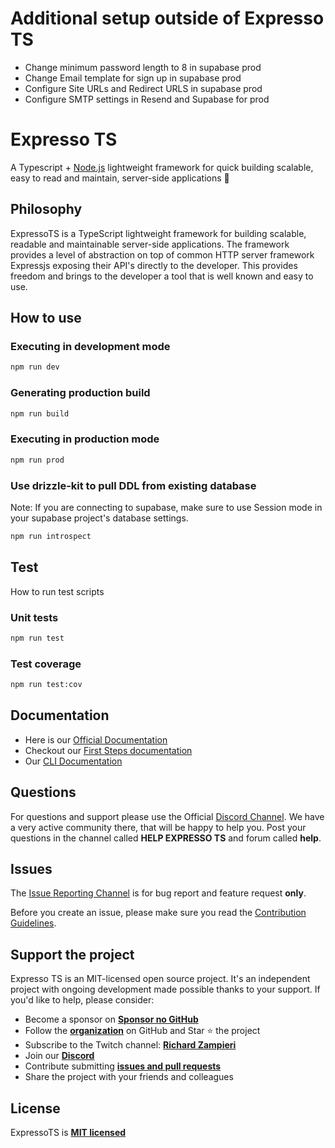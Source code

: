 # Additional setup outside of Expresso TS

-   Change minimum password length to 8 in supabase prod
-   Change Email template for sign up in supabase prod
-   Configure Site URLs and Redirect URLS in supabase prod
-   Configure SMTP settings in Resend and Supabase for prod

# Expresso TS

A Typescript + [Node.js]("https://nodejs.org/en/") lightweight framework for quick building scalable, easy to read and maintain, server-side applications 🚀

## Philosophy

ExpressoTS is a TypeScript lightweight framework for building scalable, readable and maintainable server-side applications. The framework provides a level of abstraction on top of common HTTP server framework Expressjs exposing their API's directly to the developer. This provides freedom and brings to the developer a tool that is well known and easy to use.

## How to use

### Executing in development mode

```bash
npm run dev
```

### Generating production build

```bash
npm run build
```

### Executing in production mode

```bash
npm run prod
```

### Use drizzle-kit to pull DDL from existing database

Note: If you are connecting to supabase, make sure to use Session mode in your supabase project's database settings.

```bash
npm run introspect
```

## Test

How to run test scripts

### Unit tests

```bash
npm run test
```

### Test coverage

```bash
npm run test:cov
```

## Documentation

-   Here is our [Official Documentation](https://expresso-ts.com/)
-   Checkout our [First Steps documentation](https://expresso-ts.com/docs/overview/first-steps)
-   Our [CLI Documentation](https://expresso-ts.com/docs/category/cli)

## Questions

For questions and support please use the Official [Discord Channel](https://discord.com/invite/PyPJfGK). We have a very active community there, that will be happy to help you. Post your questions in the channel called **HELP EXPRESSO TS** and forum called **help**.

## Issues

The [Issue Reporting Channel](https://github.com/expressots/expressots/issues) is for bug report and feature request **only**.

Before you create an issue, please make sure you read the [Contribution Guidelines](CONTRIBUTING.md).

## Support the project

Expresso TS is an MIT-licensed open source project. It's an independent project with ongoing development made possible thanks to your support. If you'd like to help, please consider:

-   Become a sponsor on **[Sponsor no GitHub](https://github.com/sponsors/expressots)**
-   Follow the **[organization](https://github.com/expressots)** on GitHub and Star ⭐ the project
-   Subscribe to the Twitch channel: **[Richard Zampieri](https://www.twitch.tv/richardzampieri)**
-   Join our **[Discord](https://discord.com/invite/PyPJfGK)**
-   Contribute submitting **[issues and pull requests](https://github.com/expressots/expressots/issues/new/choose)**
-   Share the project with your friends and colleagues

## License

ExpressoTS is **[MIT licensed](LICENSE.md)**
